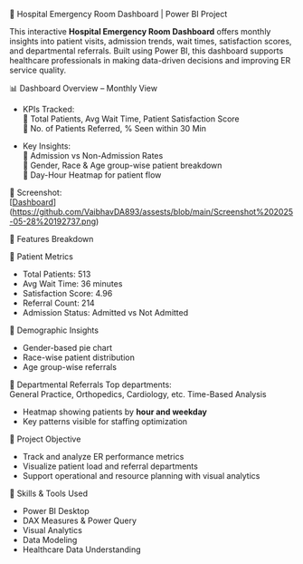  🏥 Hospital Emergency Room Dashboard | Power BI Project

This interactive **Hospital Emergency Room Dashboard** offers monthly insights into patient visits, admission trends, wait times, satisfaction scores, and departmental referrals. Built using Power BI, this dashboard supports healthcare professionals in making data-driven decisions and improving ER service quality.

 📊 Dashboard Overview – Monthly View

- KPIs Tracked:  
  📌 Total Patients, Avg Wait Time, Patient Satisfaction Score  
  📌 No. of Patients Referred, % Seen within 30 Min

- Key Insights:  
  📌 Admission vs Non-Admission Rates  
  📌 Gender, Race & Age group-wise patient breakdown  
  📌 Day-Hour Heatmap for patient flow

📸 Screenshot:  
[[Dashboard](https://github.com/VaibhavDA893/assests/blob/main/Screenshot%202025-05-28%20192737.png)](https://github.com/VaibhavDA893/assests/blob/main/Screenshot%202025-05-28%20192737.png)



📌 Features Breakdown

🔹 Patient Metrics
- Total Patients: 513
- Avg Wait Time: 36 minutes
- Satisfaction Score: 4.96
- Referral Count: 214
- Admission Status: Admitted vs Not Admitted

🔹 Demographic Insights
- Gender-based pie chart
- Race-wise patient distribution
- Age group-wise referrals

 🔹 Departmental Referrals
Top departments:  
General Practice, Orthopedics, Cardiology, etc.
 Time-Based Analysis
- Heatmap showing patients by **hour and weekday**
- Key patterns visible for staffing optimization


 🎯 Project Objective

- Track and analyze ER performance metrics
- Visualize patient load and referral departments
- Support operational and resource planning with visual analytics


 🧠 Skills & Tools Used

- Power BI Desktop
- DAX Measures & Power Query
- Visual Analytics
- Data Modeling
- Healthcare Data Understanding
